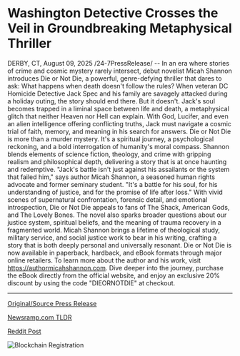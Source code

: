 # Washington Detective Crosses the Veil in Groundbreaking Metaphysical Thriller

DERBY, CT, August 09, 2025 /24-7PressRelease/ -- In an era where stories of crime and cosmic mystery rarely intersect, debut novelist Micah Shannon introduces Die or Not Die, a powerful, genre-defying thriller that dares to ask: What happens when death doesn't follow the rules?  When veteran DC Homicide Detective Jack Spec and his family are savagely attacked during a holiday outing, the story should end there. But it doesn't. Jack's soul becomes trapped in a liminal space between life and death, a metaphysical glitch that neither Heaven nor Hell can explain. With God, Lucifer, and even an alien intelligence offering conflicting truths, Jack must navigate a cosmic trial of faith, memory, and meaning in his search for answers.  Die or Not Die is more than a murder mystery. It's a spiritual journey, a psychological reckoning, and a bold interrogation of humanity's moral compass. Shannon blends elements of science fiction, theology, and crime with gripping realism and philosophical depth, delivering a story that is at once haunting and redemptive.  "Jack's battle isn't just against his assailants or the system that failed him," says author Micah Shannon, a seasoned human rights advocate and former seminary student. "It's a battle for his soul, for his understanding of justice, and for the promise of life after loss."  With vivid scenes of supernatural confrontation, forensic detail, and emotional introspection, Die or Not Die appeals to fans of The Shack, American Gods, and The Lovely Bones. The novel also sparks broader questions about our justice system, spiritual beliefs, and the meaning of trauma recovery in a fragmented world.  Micah Shannon brings a lifetime of theological study, military service, and social justice work to bear in his writing, crafting a story that is both deeply personal and universally resonant.  Die or Not Die is now available in paperback, hardback, and eBook formats through major online retailers.  To learn more about the author and his work, visit https://authormicahshannon.com. Dive deeper into the journey, purchase the eBook directly from the official website, and enjoy an exclusive 20% discount by using the code "DIEORNOTDIE" at checkout. 

---

[Original/Source Press Release](https://www.24-7pressrelease.com/press-release/525722/washington-detective-crosses-the-veil-in-groundbreaking-metaphysical-thriller)
                    

[Newsramp.com TLDR](https://newsramp.com/curated-news/micah-shannon-s-die-or-not-die-explores-life-after-death-in-a-cosmic-thriller/fcfe4e6f68dac8863e613cf8c49fac05) 

 



[Reddit Post](https://www.reddit.com/r/BookNews/comments/1mljjo8/micah_shannons_die_or_not_die_explores_life_after/) 



![Blockchain Registration](https://cdn.newsramp.app/24-7PressRelease/qrcode/258/9/kiteKPR1.webp)